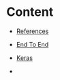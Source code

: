 # Content

* [References](./docs/ML/readme.md)

* [End To End](./03hands_on/02e2e_ml.md)

* [Keras](./03hands_on/10Keras.md)

* 

  
